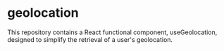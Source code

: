 # geolocation
This repository contains a React functional component, useGeolocation, designed to simplify the retrieval of a user's geolocation.

